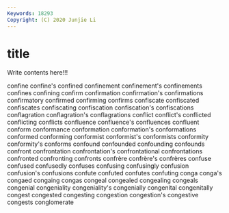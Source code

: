 ```yaml
---
Keywords: 18293
Copyright: (C) 2020 Junjie Li
---
```


# title

Write contents here!!!
 
confine 
confine's 
confined 
confinement 
confinement's 
confinements
confines 
confining 
confirm 
confirmation 
confirmation's 
confirmations 
confirmatory 
confirmed 
confirming 
confirms
confiscate 
confiscated 
confiscates 
confiscating 
confiscation 
confiscation's 
confiscations 
conflagration 
conflagration's 
conflagrations
conflict 
conflict's 
conflicted 
conflicting 
conflicts 
confluence 
confluence's 
confluences 
confluent 
conform
conformance 
conformation 
conformation's 
conformations 
conformed 
conforming 
conformist 
conformist's 
conformists 
conformity
conformity's 
conforms 
confound 
confounded 
confounding 
confounds 
confront 
confrontation 
confrontation's 
confrontational
confrontations 
confronted 
confronting 
confronts 
confrère 
confrère's 
confrères 
confuse 
confused 
confusedly
confuses 
confusing 
confusingly 
confusion 
confusion's 
confusions 
confute 
confuted 
confutes 
confuting
conga 
conga's 
congaed 
congaing 
congas 
congeal 
congealed 
congealing 
congeals 
congenial
congeniality 
congeniality's 
congenially 
congenital 
congenitally 
congest 
congested 
congesting 
congestion 
congestion's
congestive 
congests 
conglomerate 
